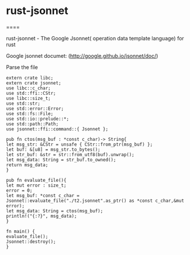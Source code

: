 # rust-jsonnet
====

rust-jsonnet - The Google Jsonnet( operation data template language) for rust

Google jsonnet documet: (http://google.github.io/jsonnet/doc/)


Parse the file

```
extern crate libc;
extern crate jsonnet;
use libc::c_char;
use std::ffi::CStr;
use libc::size_t;
use std::str;
use std::error::Error;
use std::fs::File;
use std::io::prelude::*;
use std::path::Path;
use jsonnet::ffi::command::{ Jsonnet };

pub fn ctos(msg_buf : *const c_char)-> String{
let msg_str: &CStr = unsafe { CStr::from_ptr(msg_buf) };
let buf: &[u8] = msg_str.to_bytes();
let str_buf: &str = str::from_utf8(buf).unwrap();
let msg_data: String = str_buf.to_owned();
return msg_data;
}

pub fn evaluate_file(){
let mut error : size_t;
error = 0;
let msg_buf: *const c_char = Jsonnet::evaluate_file("./t2.jsonnet".as_ptr() as *const c_char,&mut error);
let msg_data: String = ctos(msg_buf);
println!("{:?}", msg_data);
}

fn main() {
evaluate_file();
Jsonnet::destroy();
}
```

